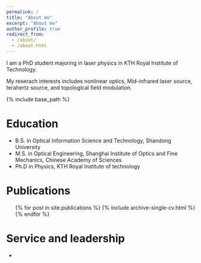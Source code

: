 ```yaml
---
permalink: /
title: "About me"
excerpt: "About me"
author_profile: true
redirect_from: 
  - /about/
  - /about.html
---
```


I am a PhD student majoring in laser physics in KTH Royal Institute of Technology. 

My reserach interests includes nonlinear optics, Mid-infrared laser source, terahertz source, and topological field modulation.


{% include base_path %}

Education
======
* B.S. in Optical Information Science and Technology, Shandong University
* M.S. in Optical Engineering, Shanghai Institute of Optics and Fine Mechanics, Chinese Academy of Sciences
* Ph.D in Physics, KTH Royal Institute of technology  

Publications
======
  <ul>{% for post in site.publications %}
    {% include archive-single-cv.html %}
  {% endfor %}</ul> 
  
Service and leadership
======
* 
